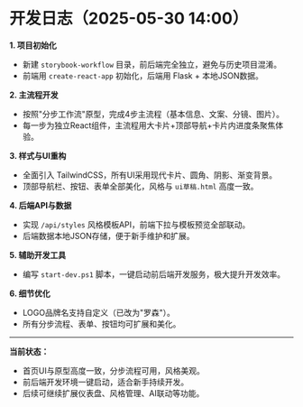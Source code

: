 # 开发日志（2025-05-30 14:00）

**1. 项目初始化**
- 新建 `storybook-workflow` 目录，前后端完全独立，避免与历史项目混淆。
- 前端用 `create-react-app` 初始化，后端用 Flask + 本地JSON数据。

**2. 主流程开发**
- 按照"分步工作流"原型，完成4步主流程（基本信息、文案、分镜、图片）。
- 每一步为独立React组件，主流程用大卡片+顶部导航+卡片内进度条聚焦体验。

**3. 样式与UI重构**
- 全面引入 TailwindCSS，所有UI采用现代卡片、圆角、阴影、渐变背景。
- 顶部导航栏、按钮、表单全部美化，风格与 `ui草稿.html` 高度一致。

**4. 后端API与数据**
- 实现 `/api/styles` 风格模板API，前端下拉与模板预览全部联动。
- 后端数据本地JSON存储，便于新手维护和扩展。

**5. 辅助开发工具**
- 编写 `start-dev.ps1` 脚本，一键启动前后端开发服务，极大提升开发效率。

**6. 细节优化**
- LOGO品牌名支持自定义（已改为"罗森"）。
- 所有分步流程、表单、按钮均可扩展和美化。

---

**当前状态：**
- 首页UI与原型高度一致，分步流程可用，风格美观。
- 前后端开发环境一键启动，适合新手持续开发。
- 后续可继续扩展仪表盘、风格管理、AI联动等功能。 